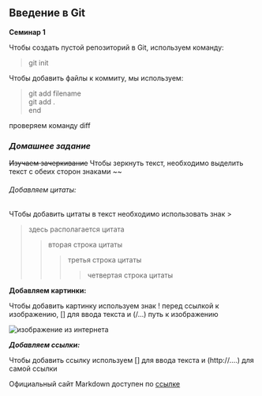 ## Введение в Git

**Семинар 1**

Чтобы создать пустой репозиторий в Git, используем команду:
>git init

Чтобы добавить файлы к коммиту, мы используем:
> git add filename  
> git add .  
> end  

проверяем команду diff 

### *Домашнее задание*

~~Изучаем зачеркивание~~
Чтобы зеркнуть текст, необходимо выделить текст с обеих сторон знаками ~~

###### Добавляем цитаты:
ЧТобы добавить цитаты в текст необходимо использовать знак >
> здесь располагается цитата
>> вторая строка цитаты
>>> третья строка цитаты
>>>> четвертая строка цитаты

**Добавляем картинки:**

Чтобы добавить картинку используем знак ! перед ссылкой к изображению, [] для ввода текста и (/...) путь к изображению

![изображение из интернета](https://miro.medium.com/max/900/1*sSi5LWkfxZHNVuDLs2j2ug.png)

***Добавляем ссылки:***

Чтобы добавить ссылку используем [] для ввода текста и (http://....) для самой ссылки 

Официальный сайт Markdown доступен по [ссылке](https://www.markdownguide.org/)
